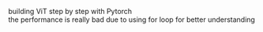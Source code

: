 building ViT step by step with Pytorch  
the performance is really bad due to using for loop for better understanding
